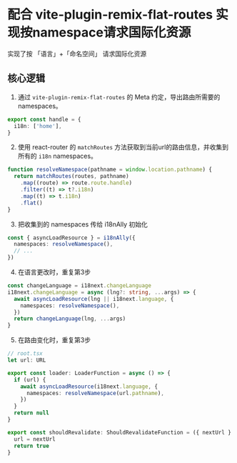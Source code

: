 # 配合 vite-plugin-remix-flat-routes 实现按namespace请求国际化资源

实现了按 「语言」+「命名空间」 请求国际化资源

## 核心逻辑

1. 通过 `vite-plugin-remix-flat-routes` 的 Meta 约定，导出路由所需要的namespaces。
```ts
export const handle = {
  i18n: ['home'],
}
```

2. 使用 react-router 的 `matchRoutes` 方法获取到当前url的路由信息，并收集到所有的 `i18n` namespaces。
```ts
function resolveNamespace(pathname = window.location.pathname) {
  return matchRoutes(routes, pathname)
    .map((route) => route.route.handle)
    .filter((t) => t?.i18n)
    .map((t) => t.i18n)
    .flat()
}
```

3. 把收集到的 namespaces 传给 i18nAlly 初始化
```ts
const { asyncLoadResource } = i18nAlly({
  namespaces: resolveNamespace(),
  // ...
})
```

4. 在语言更改时，重复第3步
```ts
const changeLanguage = i18next.changeLanguage
i18next.changeLanguage = async (lng?: string, ...args) => {
  await asyncLoadResource(lng || i18next.language, {
    namespaces: resolveNamespace(),
  })
  return changeLanguage(lng, ...args)
}
```

5. 在路由变化时，重复第3步
```ts
// root.tsx
let url: URL

export const loader: LoaderFunction = async () => {
  if (url) {
    await asyncLoadResource(i18next.language, {
      namespaces: resolveNamespace(url.pathname),
    })
  }
  return null
}

export const shouldRevalidate: ShouldRevalidateFunction = ({ nextUrl }: ShouldRevalidateFunctionArgs) => {
  url = nextUrl
  return true
}
```
